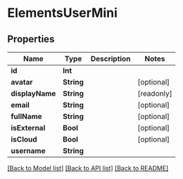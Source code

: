 # ElementsUserMini

## Properties

Name | Type | Description | Notes
------------ | ------------- | ------------- | -------------
**id** | **Int** |  | 
**avatar** | **String** |  | [optional] 
**displayName** | **String** |  | [readonly] 
**email** | **String** |  | [optional] 
**fullName** | **String** |  | [optional] 
**isExternal** | **Bool** |  | [optional] 
**isCloud** | **Bool** |  | [optional] 
**username** | **String** |  | 

[[Back to Model list]](../README.md#documentation-for-models) [[Back to API list]](../README.md#documentation-for-api-endpoints) [[Back to README]](../README.md)


